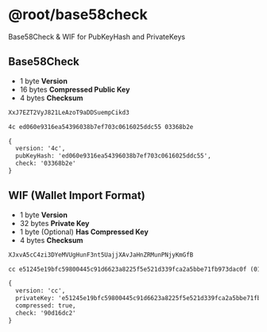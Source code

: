 # @root/base58check

Base58Check & WIF for PubKeyHash and PrivateKeys

## Base58Check

- 1 byte **Version**
- 16 bytes **Compressed Public Key**
- 4 bytes **Checksum**

```txt
XxJ7EZT2VyJ821LeAzoT9aDDSuempCikd3

4c ed060e9316ea54396038b7ef703c0616025ddc55 03368b2e

{
  version: '4c',
  pubKeyHash: 'ed060e9316ea54396038b7ef703c0616025ddc55',
  check: '03368b2e'
}
```

## WIF (Wallet Import Format)

- 1 byte **Version**
- 32 bytes **Private Key**
- 1 byte (Optional) **Has Compressed Key**
- 4 bytes **Checksum**

```txt
XJxvA5cC4zi3DYeMVUgHunF3nt5UajjXAvJaHnZRMunPNjyKmGfB

cc e51245e19bfc59800445c91d6623a8225f5e521d339fca2a5bbe71fb973dac0f (01) 90d16dc2

{
  version: 'cc',
  privateKey: 'e51245e19bfc59800445c91d6623a8225f5e521d339fca2a5bbe71fb973dac0f',
  compressed: true,
  check: '90d16dc2'
}
```

